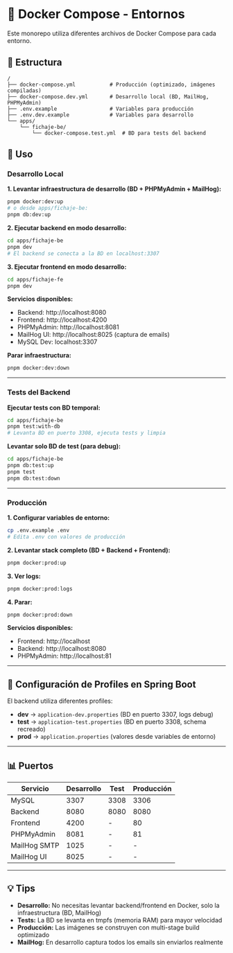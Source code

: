 # 🐳 Docker Compose - Entornos

Este monorepo utiliza diferentes archivos de Docker Compose para cada entorno.

## 📁 Estructura

```
/
├── docker-compose.yml           # Producción (optimizado, imágenes compiladas)
├── docker-compose.dev.yml       # Desarrollo local (BD, MailHog, PHPMyAdmin)
├── .env.example                 # Variables para producción
├── .env.dev.example             # Variables para desarrollo
└── apps/
    └── fichaje-be/
        └── docker-compose.test.yml  # BD para tests del backend
```

## 🚀 Uso

### Desarrollo Local

**1. Levantar infraestructura de desarrollo (BD + PHPMyAdmin + MailHog):**
```bash
pnpm docker:dev:up
# o desde apps/fichaje-be:
pnpm db:dev:up
```

**2. Ejecutar backend en modo desarrollo:**
```bash
cd apps/fichaje-be
pnpm dev
# El backend se conecta a la BD en localhost:3307
```

**3. Ejecutar frontend en modo desarrollo:**
```bash
cd apps/fichaje-fe
pnpm dev
```

**Servicios disponibles:**
- Backend: http://localhost:8080
- Frontend: http://localhost:4200
- PHPMyAdmin: http://localhost:8081
- MailHog UI: http://localhost:8025 (captura de emails)
- MySQL Dev: localhost:3307

**Parar infraestructura:**
```bash
pnpm docker:dev:down
```

---

### Tests del Backend

**Ejecutar tests con BD temporal:**
```bash
cd apps/fichaje-be
pnpm test:with-db
# Levanta BD en puerto 3308, ejecuta tests y limpia
```

**Levantar solo BD de test (para debug):**
```bash
cd apps/fichaje-be
pnpm db:test:up
pnpm test
pnpm db:test:down
```

---

### Producción

**1. Configurar variables de entorno:**
```bash
cp .env.example .env
# Edita .env con valores de producción
```

**2. Levantar stack completo (BD + Backend + Frontend):**
```bash
pnpm docker:prod:up
```

**3. Ver logs:**
```bash
pnpm docker:prod:logs
```

**4. Parar:**
```bash
pnpm docker:prod:down
```

**Servicios disponibles:**
- Frontend: http://localhost
- Backend: http://localhost:8080
- PHPMyAdmin: http://localhost:81

---

## 🔧 Configuración de Profiles en Spring Boot

El backend utiliza diferentes profiles:

- **dev** → `application-dev.properties` (BD en puerto 3307, logs debug)
- **test** → `application-test.properties` (BD en puerto 3308, schema recreado)
- **prod** → `application.properties` (valores desde variables de entorno)

---

## 📊 Puertos

| Servicio | Desarrollo | Test | Producción |
|----------|-----------|------|------------|
| MySQL | 3307 | 3308 | 3306 |
| Backend | 8080 | 8080 | 8080 |
| Frontend | 4200 | - | 80 |
| PHPMyAdmin | 8081 | - | 81 |
| MailHog SMTP | 1025 | - | - |
| MailHog UI | 8025 | - | - |

---

## 💡 Tips

- **Desarrollo:** No necesitas levantar backend/frontend en Docker, solo la infraestructura (BD, MailHog)
- **Tests:** La BD se levanta en tmpfs (memoria RAM) para mayor velocidad
- **Producción:** Las imágenes se construyen con multi-stage build optimizado
- **MailHog:** En desarrollo captura todos los emails sin enviarlos realmente


